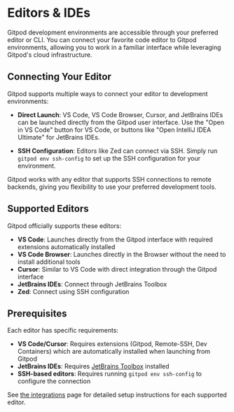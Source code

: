 # Editors & IDEs

Gitpod development environments are accessible through your preferred editor or CLI. You can connect your favorite code editor to Gitpod environments, allowing you to work in a familiar interface while leveraging Gitpod's cloud infrastructure.

## Connecting Your Editor

Gitpod supports multiple ways to connect your editor to development environments:

* **Direct Launch**: VS Code, VS Code Browser, Cursor, and JetBrains IDEs can be launched directly from the Gitpod user interface. Use the "Open in VS Code" button for VS Code, or buttons like "Open IntelliJ IDEA Ultimate" for JetBrains IDEs.

* **SSH Configuration**: Editors like Zed can connect via SSH. Simply run `gitpod env ssh-config` to set up the SSH configuration for your environment.

Gitpod works with any editor that supports SSH connections to remote backends, giving you flexibility to use your preferred development tools.

## Supported Editors

Gitpod officially supports these editors:

* **VS Code**: Launches directly from the Gitpod interface with required extensions automatically installed
* **VS Code Browser**: Launches directly in the Browser without the need to install additional tools
* **Cursor**: Similar to VS Code with direct integration through the Gitpod interface
* **JetBrains IDEs**: Connect through JetBrains Toolbox
* **Zed**: Connect using SSH configuration

## Prerequisites

Each editor has specific requirements:

* **VS Code/Cursor**: Requires extensions (Gitpod, Remote-SSH, Dev Containers) which are automatically installed when launching from Gitpod
* **JetBrains IDEs**: Requires [JetBrains Toolbox](https://www.jetbrains.com/toolbox-app/) installed
* **SSH-based editors**: Requires running `gitpod env ssh-config` to configure the connection

See [the integrations](/flex/editors) page for detailed setup instructions for each supported editor.
